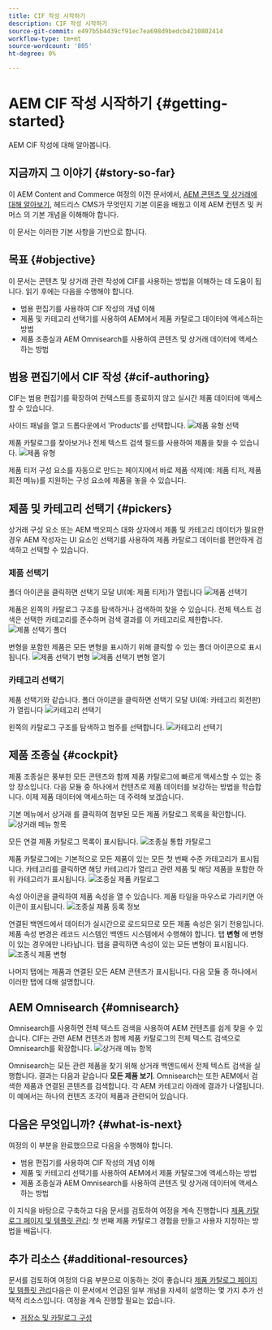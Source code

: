 ```yaml
---
title: CIF 작성 시작하기
description: CIF 작성 시작하기
source-git-commit: e497b5b4439cf91ec7ea698d9bedcb4210802414
workflow-type: tm+mt
source-wordcount: '805'
ht-degree: 0%

---
```


# AEM CIF 작성 시작하기 {#getting-started}

AEM CIF 작성에 대해 알아봅니다.

## 지금까지 그 이야기 {#story-so-far}

이 AEM Content and Commerce 여정의 이전 문서에서, [AEM 콘텐츠 및 상거래에 대해 알아보기](/help/commerce-cloud/introduction.md), 헤드리스 CMS가 무엇인지 기본 이론을 배웠고 이제 AEM 컨텐츠 및 커머스 의 기본 개념을 이해해야 합니다.

이 문서는 이러한 기본 사항을 기반으로 합니다.

## 목표 {#objective}

이 문서는 콘텐츠 및 상거래 관련 작성에 CIF를 사용하는 방법을 이해하는 데 도움이 됩니다. 읽기 후에는 다음을 수행해야 합니다.

* 범용 편집기를 사용하여 CIF 작성의 개념 이해
* 제품 및 카테고리 선택기를 사용하여 AEM에서 제품 카탈로그 데이터에 액세스하는 방법
* 제품 조종실과 AEM Omnisearch를 사용하여 콘텐츠 및 상거래 데이터에 액세스하는 방법

## 범용 편집기에서 CIF 작성 {#cif-authoring}

CIF는 범용 편집기를 확장하여 컨텍스트를 종료하지 않고 실시간 제품 데이터에 액세스할 수 있습니다.

사이드 패널을 열고 드롭다운에서 &#39;Products&#39;를 선택합니다.
![제품 유형 선택](assets/asset-finder-overview.png)

제품 카탈로그를 찾아보거나 전체 텍스트 검색 필드를 사용하여 제품을 찾을 수 있습니다.
![제품 유형](assets/asset-finder-search.png)

제품 티저 구성 요소를 자동으로 만드는 페이지에서 바로 제품 삭제(예: 제품 티저, 제품 회전 메뉴)를 지원하는 구성 요소에 제품을 놓을 수 있습니다.

## 제품 및 카테고리 선택기 {#pickers}

상거래 구성 요소 또는 AEM 백오피스 대화 상자에서 제품 및 카테고리 데이터가 필요한 경우 AEM 작성자는 UI 요소인 선택기를 사용하여 제품 카탈로그 데이터를 편안하게 검색하고 선택할 수 있습니다.

### 제품 선택기

폴더 아이콘을 클릭하면 선택기 모달 UI(예: 제품 티저)가 열립니다
![제품 선택기](assets/product-picker-open.png)

제품은 왼쪽의 카탈로그 구조를 탐색하거나 검색하여 찾을 수 있습니다. 전체 텍스트 검색은 선택한 카테고리를 준수하며 검색 결과를 이 카테고리로 제한합니다.
![제품 선택기 폴더](assets/product-picker-folders.png)

변형을 포함한 제품은 모든 변형을 표시하기 위해 클릭할 수 있는 폴더 아이콘으로 표시됩니다.
![제품 선택기 변형](assets/product-picker-variants.png)
![제품 선택기 변형 열기](assets/product-picker-variants-open.png)

### 카테고리 선택기

제품 선택기와 같습니다. 폴더 아이콘을 클릭하면 선택기 모달 UI(예: 카테고리 회전판)가 열립니다
![카테고리 선택기](assets/category-picker-open.png)

왼쪽의 카탈로그 구조를 탐색하고 범주를 선택합니다.
![카테고리 선택기](assets/category-picker-folders.png)

## 제품 조종실 {#cockpit}

제품 조종실은 풍부한 모든 콘텐츠와 함께 제품 카탈로그에 빠르게 액세스할 수 있는 중앙 장소입니다. 다음 모듈 중 하나에서 컨텐츠로 제품 데이터를 보강하는 방법을 학습합니다. 이제 제품 데이터에 액세스하는 데 주력해 보겠습니다.

기본 메뉴에서 상거래 를 클릭하여 첨부된 모든 제품 카탈로그 목록을 확인합니다.
![상거래 메뉴 항목](assets/commerce-menu-item.png)

모든 연결 제품 카탈로그 목록이 표시됩니다.
![조종실 통합 카탈로그](assets/cockpit-Integrated-catalogs.png)

제품 카탈로그에는 기본적으로 모든 제품이 있는 모든 첫 번째 수준 카테고리가 표시됩니다. 카테고리를 클릭하면 해당 카테고리가 열리고 관련 제품 및 해당 제품을 포함한 하위 카테고리가 표시됩니다.
![조종실 제품 카탈로그](assets/cockpit-product-catalog.png)

속성 아이콘을 클릭하여 제품 속성을 열 수 있습니다. 제품 타일을 마우스로 가리키면 아이콘이 표시됩니다.
![조종실 제품 등록 정보](assets/cockpit-properties.png)

연결된 백엔드에서 데이터가 실시간으로 로드되므로 모든 제품 속성은 읽기 전용입니다. 제품 속성 변경은 레코드 시스템인 백엔드 시스템에서 수행해야 합니다. 탭 **변형** 에 변형이 있는 경우에만 나타납니다. 탭을 클릭하면 속성이 있는 모든 변형이 표시됩니다.
![조종식 제품 변형](assets/cockpit-properties-variants.png)

나머지 탭에는 제품과 연결된 모든 AEM 콘텐츠가 표시됩니다. 다음 모듈 중 하나에서 이러한 탭에 대해 설명합니다.

## AEM Omnisearch {#omnisearch}

Omnisearch를 사용하면 전체 텍스트 검색을 사용하여 AEM 컨텐츠를 쉽게 찾을 수 있습니다. CIF는 관련 AEM 컨텐츠과 함께 제품 카탈로그의 전체 텍스트 검색으로 Omnisearch를 확장합니다.
![상거래 메뉴 항목](assets/omnisearch.png)

Omnisearch는 모든 관련 제품을 찾기 위해 상거래 백엔드에서 전체 텍스트 검색을 실행합니다. 결과는 다음과 같습니다 **모든 제품 보기**. Omnisearch는 또한 AEM에서 검색한 제품과 연결된 콘텐츠를 검색합니다. 각 AEM 카테고리 아래에 결과가 나열됩니다. 이 예에서는 하나의 컨텐츠 조각이 제품과 관련되어 있습니다.

## 다음은 무엇입니까? {#what-is-next}

여정의 이 부분을 완료했으므로 다음을 수행해야 합니다.

* 범용 편집기를 사용하여 CIF 작성의 개념 이해
* 제품 및 카테고리 선택기를 사용하여 AEM에서 제품 카탈로그에 액세스하는 방법
* 제품 조종실과 AEM Omnisearch를 사용하여 콘텐츠 및 상거래 데이터에 액세스하는 방법

이 지식을 바탕으로 구축하고 다음 문서를 검토하여 여정을 계속 진행합니다 [제품 카탈로그 페이지 및 템플릿 관리](catalog-templates.md): 첫 번째 제품 카탈로그 경험을 만들고 사용자 지정하는 방법을 배웁니다.

## 추가 리소스 {#additional-resources}

문서를 검토하여 여정의 다음 부분으로 이동하는 것이 좋습니다 [제품 카탈로그 페이지 및 템플릿 관리](catalog-templates.md)다음은 이 문서에서 언급된 일부 개념을 자세히 설명하는 몇 가지 추가 선택적 리소스입니다. 여정을 계속 진행할 필요는 없습니다.

* [저장소 및 카탈로그 구성](/help/commerce-cloud/getting-started.md#catalog)
